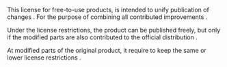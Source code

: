 
This license for free-to-use products, is intended to unify publication of changes . For the purpose of combining all contributed improvements .

Under the license restrictions, the product can be published freely, but only if the modified parts are also contributed to the official distribution .

At modified parts of the original product, it require to keep the same or lower license restrictions .

